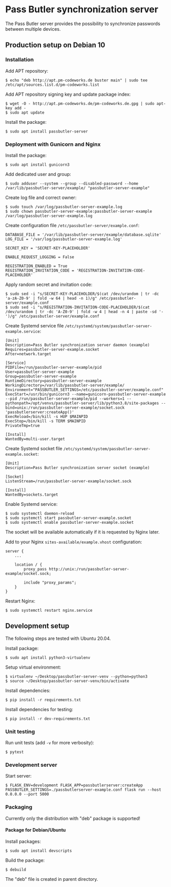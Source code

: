 # Pass Butler synchronization server

The Pass Butler server provides the possibility to synchronize passwords between multiple devices.

## Production setup on Debian 10

### Installation

Add APT repository:

    $ echo "deb http://apt.pm-codeworks.de buster main" | sudo tee /etc/apt/sources.list.d/pm-codeworks.list

Add APT repository signing key and update package index:

    $ wget -O - http://apt.pm-codeworks.de/pm-codeworks.de.gpg | sudo apt-key add -
    $ sudo apt update

Install the package:

    $ sudo apt install passbutler-server

### Deployment with Gunicorn and Nginx

Install the package:

    $ sudo apt install gunicorn3

Add dedicated user and group:

    $ sudo adduser --system --group --disabled-password --home /var/lib/passbutler-server/example/ "passbutler-server-example"

Create log file and correct owner:

    $ sudo touch /var/log/passbutler-server-example.log
    $ sudo chown passbutler-server-example:passbutler-server-example /var/log/passbutler-server-example.log

Create configuration file `/etc/passbutler-server/example.conf`:

    DATABASE_FILE = '/var/lib/passbutler-server/example/database.sqlite'
    LOG_FILE = '/var/log/passbutler-server-example.log'
    
    SECRET_KEY = 'SECRET-KEY-PLACEHOLDER'
    
    ENABLE_REQUEST_LOGGING = False
    
    REGISTRATION_ENABLED = True
    REGISTRATION_INVITATION_CODE = 'REGISTRATION-INVITATION-CODE-PLACEHOLDER'

Apply random secret and invitation code:

    $ sudo sed -i "s/SECRET-KEY-PLACEHOLDER/$(cat /dev/urandom | tr -dc 'a-zA-Z0-9' | fold -w 64 | head -n 1)/g" /etc/passbutler-server/example.conf
    $ sudo sed -i "s/REGISTRATION-INVITATION-CODE-PLACEHOLDER/$(cat /dev/urandom | tr -dc 'A-Z0-9' | fold -w 4 | head -n 4 | paste -sd '-')/g" /etc/passbutler-server/example.conf

Create Systemd service file `/etc/systemd/system/passbutler-server-example.service`:

    [Unit]
    Description=Pass Butler synchronization server daemon (example)
    Requires=passbutler-server-example.socket
    After=network.target

    [Service]
    PIDFile=/run/passbutler-server-example/pid
    User=passbutler-server-example
    Group=passbutler-server-example
    RuntimeDirectory=passbutler-server-example
    WorkingDirectory=/var/lib/passbutler-server/example/
    Environment="PASSBUTLER_SETTINGS=/etc/passbutler-server/example.conf"
    ExecStart=/usr/bin/gunicorn3 --name=gunicorn-passbutler-server-example --pid /run/passbutler-server-example/pid --workers=1 --pythonpath=/opt/venvs/passbutler-server/lib/python3.8/site-packages --bind=unix:/run/passbutler-server-example/socket.sock 'passbutlerserver:createApp()'
    ExecReload=/bin/kill -s HUP $MAINPID
    ExecStop=/bin/kill -s TERM $MAINPID
    PrivateTmp=true

    [Install]
    WantedBy=multi-user.target

Create Systemd socket file `/etc/systemd/system/passbutler-server-example.socket`:

    [Unit]
    Description=Pass Butler synchronization server socket (example)

    [Socket]
    ListenStream=/run/passbutler-server-example/socket.sock

    [Install]
    WantedBy=sockets.target

Enable Systemd service:

    $ sudo systemctl daemon-reload
    $ sudo systemctl start passbutler-server-example.socket
    $ sudo systemctl enable passbutler-server-example.socket

The socket will be available automatically if it is requested by Nginx later.

Add to your Nginx `sites-available/example.vhost` configuration:

    server {
        ...
    
        location / {
            proxy_pass http://unix:/run/passbutler-server-example/socket.sock;
    
            include "proxy_params";
        }
    }

Restart Nginx:

    $ sudo systemctl restart nginx.service

## Development setup

The following steps are tested with Ubuntu 20.04.

Install package:

    $ sudo apt install python3-virtualenv

Setup virtual environment:

    $ virtualenv ~/Desktop/passbutler-server-venv --python=python3
    $ source ~/Desktop/passbutler-server-venv/bin/activate

Install dependencies:

    $ pip install -r requirements.txt

Install dependencies for testing:

    $ pip install -r dev-requirements.txt

### Unit testing

Run unit tests (add `-v` for more verbosity):

    $ pytest

### Development server

Start server:

    $ FLASK_ENV=development FLASK_APP=passbutlerserver:createApp PASSBUTLER_SETTINGS=./passbutlerserver-example.conf flask run --host 0.0.0.0 --port 5000

### Packaging

Currently only the distribution with "deb" package is supported!

#### Package for Debian/Ubuntu

Install packages:

    $ sudo apt install devscripts

Build the package:

    $ debuild

The "deb" file is created in parent directory.
